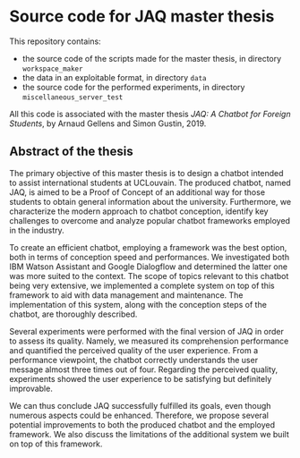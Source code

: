 # Source code for JAQ master thesis
This repository contains:
- the source code of the scripts made for the master thesis, in directory `workspace_maker`
- the data in an exploitable format, in directory `data`
- the source code for the performed experiments, in directory `miscellaneous_server_test`

All this code is associated with the master thesis *JAQ: A Chatbot for Foreign Students*, by Arnaud Gellens and Simon Gustin, 2019.

## Abstract of the thesis
The primary objective of this master thesis is to design a chatbot intended to assist international students at UCLouvain. The produced chatbot, named JAQ, is aimed to be a Proof of Concept of an additional way for those students to obtain general information about the university.
Furthermore, we characterize the modern approach to chatbot conception, identify key challenges to overcome and analyze popular chatbot frameworks employed in the industry.

To create an efficient chatbot, employing a framework was the best option, both in terms of conception speed and performances. We investigated both IBM Watson Assistant and Google Dialogflow and determined the latter one was more suited to the context.
The scope of topics relevant to this chatbot being very extensive, we implemented a complete system on top of this framework to aid with data management and maintenance.
The implementation of this system, along with the conception steps of the chatbot, are thoroughly described.

Several experiments were performed with the final version of JAQ in order to assess its quality. Namely, we measured its comprehension performance and quantified the perceived quality of the user experience.
From a performance viewpoint, the chatbot correctly understands the user message almost three times out of four. Regarding the perceived quality, experiments showed the user experience to be satisfying but definitely improvable.

We can thus conclude JAQ successfully fulfilled its goals, even though numerous aspects could be enhanced. Therefore, we propose several potential improvements to both the produced chatbot and the employed framework. We also discuss the limitations of the additional system we built on top of this framework.
